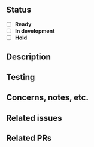 <!--- Provide a general summary of the pull request in the Title above -->

## Status
<!-- READY: PR is ready to be merged -->
<!-- IN DEVELOPMENT: Don't merge yet. You are developing on the branch, in response to reviewer comments -->
<!-- HOLD: Don't merge yet. PR should be placed on hold pending other actions (e.g., other PRs) -->
- [ ] **Ready**
- [ ] **In development** 
- [ ] **Hold** 

## Description
<!-- Add a brief description of the changes your pull request introduces. -->

<!-- You may use any Markdown syntax:
- such
- as
- bullets
- or
- *emphasis* -->

## Testing
<!-- Describe how the reviewer can test your code. If you haven't included a minimial working example, you should. -->

## Concerns, notes, etc.
<!-- Does this PR affect code performance or compatibility? Does this pull request concern you in any other way? -->

## Related issues
<!-- List any related Issues this pull request is related to (you can link to them directly). -->

## Related PRs
<!-- List any other open pull requests this pull request is related to (you can link to them directly). -->

